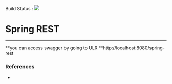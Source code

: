Build Status : <img src="https://travis-ci.org/sagarkarnati/spring-app.svg?branch=master">


# Spring REST

------------------------------------------------------------

**you can access swagger by going to ULR **http://localhost:8080/spring-rest

### References

*   

